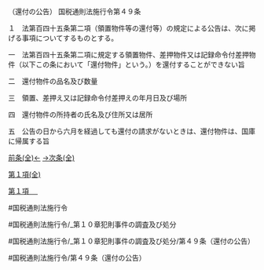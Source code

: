 （還付の公告）
国税通則法施行令第４９条

１　法第百四十五条第二項（領置物件等の還付等）の規定による公告は、次に掲げる事項についてするものとする。

一　法第百四十五条第二項に規定する領置物件、差押物件又は記録命令付差押物件（以下この条において「還付物件」という。）を還付することができない旨

二　還付物件の品名及び数量

三　領置、差押え又は記録命令付差押えの年月日及び場所

四　還付物件の所持者の氏名及び住所又は居所

五　公告の日から六月を経過しても還付の請求がないときは、還付物件は、国庫に帰属する旨

[前条(全)←](国税通則法施行＿令＿第４８条_.md)    [→次条(全)](国税通則法施行＿令＿第５０条_.md)

[第１項(全)](国税通則法施行＿令＿第４９条第１項_.md)  

[第１項 　 ](国税通則法施行＿令＿第４９条第１項.md)  

#国税通則法施行令

#国税通則法施行令/_第１０章犯則事件の調査及び処分

#国税通則法施行令/_第１０章犯則事件の調査及び処分/第４９条（還付の公告）

#国税通則法施行令/第４９条（還付の公告）

